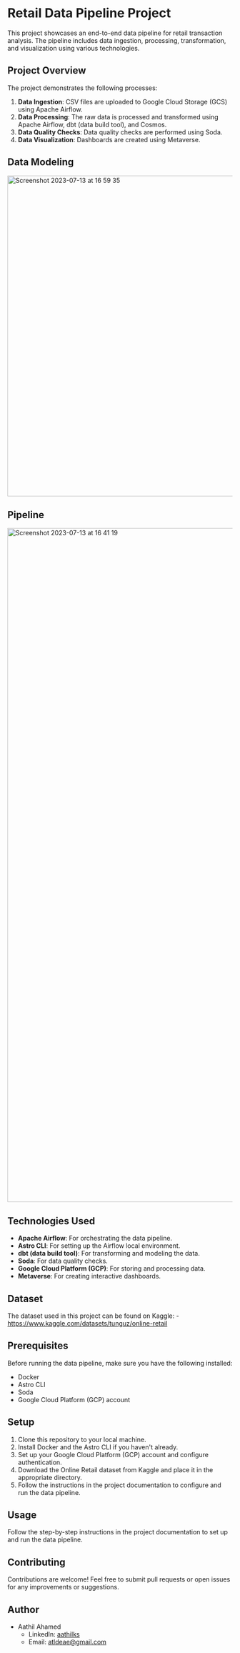 
# Retail Data Pipeline Project

This project showcases an end-to-end data pipeline for retail transaction analysis. The pipeline includes data ingestion, processing, transformation, and visualization using various technologies.

## Project Overview

The project demonstrates the following processes:

1. **Data Ingestion**: CSV files are uploaded to Google Cloud Storage (GCS) using Apache Airflow.
2. **Data Processing**: The raw data is processed and transformed using Apache Airflow, dbt (data build tool), and Cosmos.
3. **Data Quality Checks**: Data quality checks are performed using Soda.
4. **Data Visualization**: Dashboards are created using Metaverse.

## Data Modeling
<img width="718" alt="Screenshot 2023-07-13 at 16 59 35" src="https://github.com/aathil-Mr-ITGuy/Retails-Data-Transaction/assets/36620321/36fb1506-df4d-4926-92a9-f3c432191a27">

## Pipeline
<img width="1509" alt="Screenshot 2023-07-13 at 16 41 19" src="https://github.com/aathil-Mr-ITGuy/Retails-Data-Transaction/assets/36620321/4dc31e47-14c2-40a2-93de-13d04cc6479d">

## Technologies Used

- **Apache Airflow**: For orchestrating the data pipeline.
- **Astro CLI**: For setting up the Airflow local environment.
- **dbt (data build tool)**: For transforming and modeling the data.
- **Soda**: For data quality checks.
- **Google Cloud Platform (GCP)**: For storing and processing data.
- **Metaverse**: For creating interactive dashboards.

## Dataset

The dataset used in this project can be found on Kaggle: - https://www.kaggle.com/datasets/tunguz/online-retail

## Prerequisites

Before running the data pipeline, make sure you have the following installed:

- Docker
- Astro CLI
- Soda
- Google Cloud Platform (GCP) account

## Setup

1. Clone this repository to your local machine.
2. Install Docker and the Astro CLI if you haven't already.
3. Set up your Google Cloud Platform (GCP) account and configure authentication.
4. Download the Online Retail dataset from Kaggle and place it in the appropriate directory.
5. Follow the instructions in the project documentation to configure and run the data pipeline.

## Usage

Follow the step-by-step instructions in the project documentation to set up and run the data pipeline.

## Contributing

Contributions are welcome! Feel free to submit pull requests or open issues for any improvements or suggestions.




## Author
- Aathil Ahamed
  - LinkedIn: [aathilks](https://www.linkedin.com/in/aathilks/)
  - Email: atldeae@gmail.com

